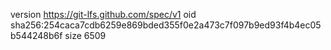version https://git-lfs.github.com/spec/v1
oid sha256:254caca7cdb6259e869bded355f0e2a473c7f097b9ed93f4b4ec05b544248b6f
size 6509

